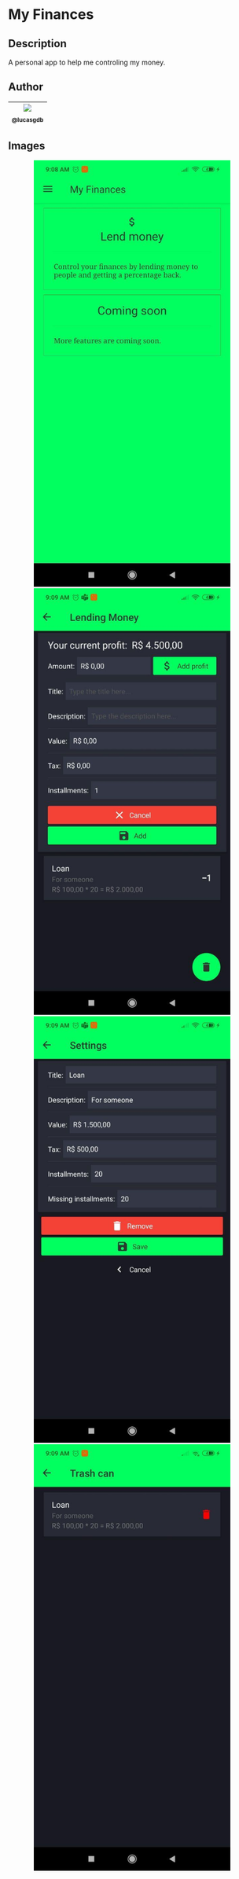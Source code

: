 # My Finances

## Description

A personal app to help me controling my money.

## Author

| [<img src="https://avatars3.githubusercontent.com/u/13838273?v=3&s=115"><br><sub>@lucasgdb</sub>](https://github.com/lucasgdb) |
| :----------------------------------------------------------------------------------------------------------------------------: |


## Images

<p align="center">
  <img width="400" src="images/Main.jpg">
  <img width="400" src="images/LendMoney.jpg">
  <img width="400" src="images/Settings.jpg">
  <img width="400" src="images/TrashCan.jpg">
</p>
